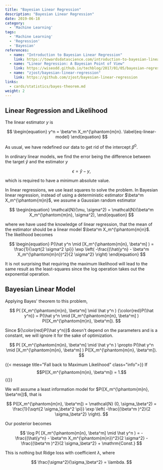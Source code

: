 ```yaml
---
title: "Bayesian Linear Regression"
description: "Bayesian Linear Regression"
date: 2019-06-18
category:
  - 'Machine Learning'
tags:
  - 'Machine Learning'
  - 'Regression'
  - 'Bayesian'
references:
  - name: "Introduction to Bayesian Linear Regression"
    link: https://towardsdatascience.com/introduction-to-bayesian-linear-regression-e66e60791ea7
  - name: "Linear Regression: A Bayesian Point of View"
    link: https://wiseodd.github.io/techblog/2017/01/05/bayesian-regression/
  - name: "zjost/bayesian-linear-regression"
    link: https://github.com/zjost/bayesian-linear-regression
links:
  - cards/statistics/bayes-theorem.md
weight: 2
---
```


## Linear Regression and Likelihood

The linear estimator $y$ is

$$
\begin{equation}
y^n = \beta^m X_m^{\phantom{m}n}.
\label{eq-linear-model}
\end{equation}
$$

As usual, we have redefined our data to get rid of the intercept $\beta^0$.

In ordinary linear models, we find the error being the difference between the target $\hat y$ and the estimator $y$

$$
\epsilon = \hat y - y,
$$

which is required to have a minimum absolute value.

In linear regressions, we use least squares to solve the problem. In Bayesian linear regression, instead of using a deterministic estimator $\beta^m X_m^{\phantom{m}n}$, we assume a Gaussian random estimator

$$
\begin{equation}
\mathcal{N}(\mu, \sigma^2) = \mathcal{N}(\beta^m X_m^{\phantom{m}n}, \sigma^2),
\end{equation}
$$

where we have used the knowledge of linear regression, that the mean of the estimator should be a linear model $\beta^m X_m^{\phantom{m}n}$. The likelihood becomes

$$
\begin{equation}
P(\hat y^n \mid [X_m^{\phantom{m}n}, \beta^m] ) = \frac{1}{\sqrt{2 \sigma^2 \pi}}  \exp \left( -\frac{(\hat{y^n} - \beta^m X_m^{\phantom{m}n})^2}{2 \sigma^2} \right)
\end{equation}
$$

It is not surprising that requiring the maximum likelihood will lead to the same result as the least-squares since the log operation takes out the exponential operation.


## Bayesian Linear Model

Applying Bayes' theorem to this problem,

$$
P( [X_m^{\phantom{m}n}, \beta^m] \mid \hat y^n  ) {\color{red}P(\hat y^n)} = P(\hat y^n \mid [X_m^{\phantom{m}n}, \beta^m] ) P([X_m^{\phantom{m}n}, \beta^m]).
$$

Since ${\color{red}P(\hat y^n)}$ doesn't depend on the parameters and is a constant, we will ignore it for the sake of optimization.

$$
P( [X_m^{\phantom{m}n}, \beta^m] \mid \hat y^n  ) \propto P(\hat y^n \mid [X_m^{\phantom{m}n}, \beta^m] ) P([X_m^{\phantom{m}n}, \beta^m]).
$$

{{< message title="Fall back to Maximum Likelihood" class="info">}}
If $$P([X_m^{\phantom{m}n}, \beta^m]) = 1.$$
{{</message>}}


We will assume a least information model for $P([X_m^{\phantom{m}n}, \beta^m])$, that is

$$
P([X_m^{\phantom{m}n}, \beta^m]) = \mathcal{N} (0, \sigma_\beta^2) =   \frac{1}{\sqrt{2 \sigma_\beta^2 \pi}}  \exp \left( -\frac{(\beta^m )^2}{2 \sigma_\beta^2} \right).
$$

Our posterior becomes

$$
\log P( [X_m^{\phantom{m}n}, \beta^m] \mid \hat y^n  ) =  -\frac{(\hat{y^n} - \beta^m X_m^{\phantom{m}n})^2}{2 \sigma^2}  -\frac{(\beta^m )^2}{2 \sigma_\beta^2}  + \mathrm{Const.}
$$

This is nothing but Ridge loss with coefficient $\lambda$, where

$$
\frac{\sigma^2}{\sigma_\beta^2} = \lambda.
$$
